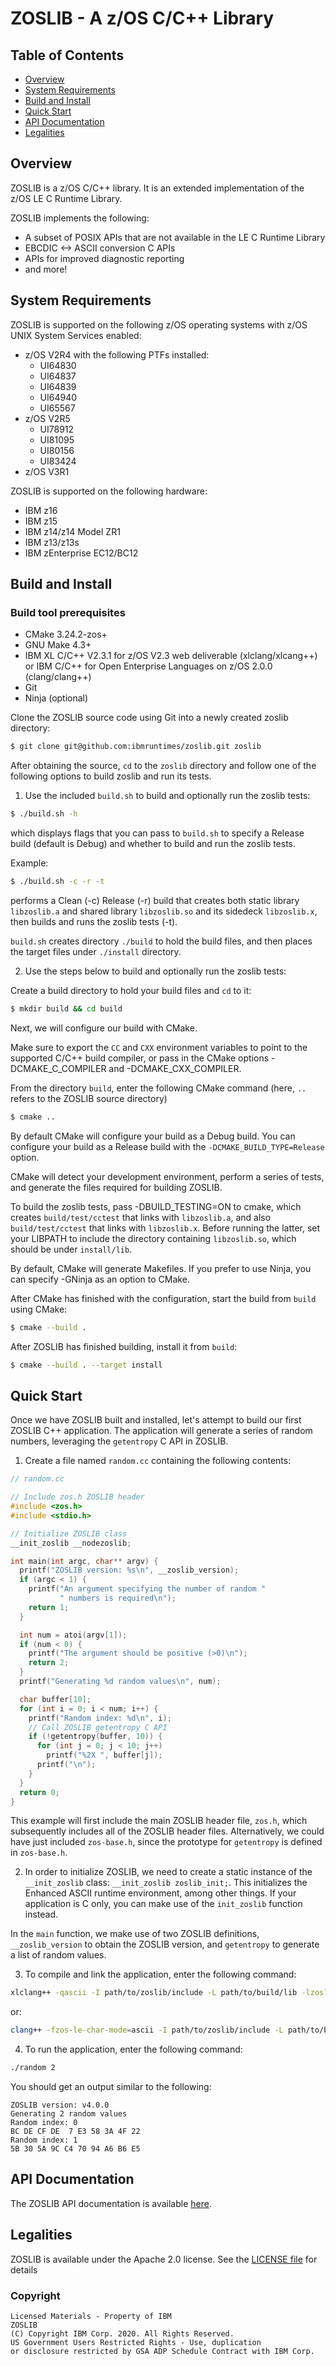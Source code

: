 # ZOSLIB - A z/OS C/C++ Library

## Table of Contents

 * [Overview](#overview)
 * [System Requirements](#system-requirements)
 * [Build and Install](#build-and-install)
 * [Quick Start](#quick-start)
 * [API Documentation](#api-documentation)
 * [Legalities](#legalities)

## Overview

ZOSLIB is a z/OS C/C++ library. It is an extended implementation of the
z/OS LE C Runtime Library.

ZOSLIB implements the following:

- A subset of POSIX APIs that are not available in the LE C Runtime Library
- EBCDIC <-> ASCII conversion C APIs
- APIs for improved diagnostic reporting
- and more!

## System Requirements

ZOSLIB is supported on the following z/OS operating systems
with z/OS UNIX System Services enabled:

- z/OS V2R4 with the following PTFs installed:
  - UI64830
  - UI64837
  - UI64839
  - UI64940
  - UI65567
- z/OS V2R5
  - UI78912
  - UI81095
  - UI80156
  - UI83424
- z/OS V3R1

ZOSLIB is supported on the following hardware:
- IBM z16
- IBM z15
- IBM z14/z14 Model ZR1
- IBM z13/z13s
- IBM zEnterprise EC12/BC12

## Build and Install

### Build tool prerequisites
* CMake 3.24.2-zos+
* GNU Make 4.3+
* IBM XL C/C++ V2.3.1 for z/OS V2.3 web deliverable (xlclang/xlcang++) or
  IBM C/C++ for Open Enterprise Languages on z/OS 2.0.0 (clang/clang++)
* Git
* Ninja (optional)

Clone the ZOSLIB source code using Git into a newly created zoslib directory:

``` bash
$ git clone git@github.com:ibmruntimes/zoslib.git zoslib
```

After obtaining the source, `cd` to the `zoslib` directory and follow one of the
following options to build zoslib and run its tests.

1. Use the included `build.sh` to build and optionally run the zoslib tests:

``` bash
$ ./build.sh -h
```

which displays flags that you can pass to `build.sh` to specify a Release build
(default is Debug) and whether to build and run the zoslib tests.

Example:
``` bash
$ ./build.sh -c -r -t
```

performs a Clean (-c) Release (-r) build that creates both static library `libzoslib.a`
and shared library `libzoslib.so` and its sidedeck `libzoslib.x`, then builds and
runs the zoslib tests (-t).

`build.sh` creates directory `./build` to hold the build files, and then places
the target files under `./install` directory.

2. Use the steps below to build and optionally run the zoslib tests:

Create a build directory to hold your build files and `cd` to it:

``` bash
$ mkdir build && cd build
```

Next, we will configure our build with CMake.

Make sure to export the `CC` and `CXX` environment variables to
point to the supported C/C++ build compiler, or pass in the CMake
options -DCMAKE_C_COMPILER and -DCMAKE_CXX_COMPILER.

From the directory `build`, enter the following CMake command
(here, `..` refers to the ZOSLIB source directory)

``` bash
$ cmake ..
```

By default CMake will configure your build as a Debug build. You can configure
your build as a Release build with the `-DCMAKE_BUILD_TYPE=Release` option.

CMake will detect your development environment, perform a series of tests, and
generate the files required for building ZOSLIB.

To build the zoslib tests, pass -DBUILD_TESTING=ON to cmake, which creates `build/test/cctest`
that links with `libzoslib.a`, and also `build/test/cctest` that links with `libzoslib.x`.
Before running the latter, set your LIBPATH to include the directory containing `libzoslib.so`,
which should be under `install/lib`.

By default, CMake will generate Makefiles. If you prefer to use Ninja, you can
specify -GNinja as an option to CMake.

After CMake has finished with the configuration, start the build from `build`
using CMake:

``` bash
$ cmake --build .
```

After ZOSLIB has finished building, install it from `build`:

``` bash
$ cmake --build . --target install
```

## Quick Start

Once we have ZOSLIB built and installed, let's attempt to build our first
ZOSLIB C++ application. The application will generate a series of random
numbers, leveraging the `getentropy` C API in ZOSLIB.

1. Create a file named `random.cc` containing the following contents:

```cpp
// random.cc

// Include zos.h ZOSLIB header
#include <zos.h>
#include <stdio.h>

// Initialize ZOSLIB class
__init_zoslib __nodezoslib;

int main(int argc, char** argv) {
  printf("ZOSLIB version: %s\n", __zoslib_version);
  if (argc < 1) {
    printf("An argument specifying the number of random "
           " numbers is required\n");
    return 1;
  }

  int num = atoi(argv[1]);
  if (num < 0) {
    printf("The argument should be positive (>0)\n");
    return 2;
  }
  printf("Generating %d random values\n", num);

  char buffer[10];
  for (int i = 0; i < num; i++) {
    printf("Random index: %d\n", i);
    // Call ZOSLIB getentropy C API
    if (!getentropy(buffer, 10)) {
      for (int j = 0; j < 10; j++)
        printf("%2X ", buffer[j]);
      printf("\n");
    }
  }
  return 0;
}
```

This example will first include the main ZOSLIB header file, `zos.h`, which
subsequently includes all of the ZOSLIB header files. Alternatively, we could
have just included `zos-base.h`, since the prototype for `getentropy` is defined
in `zos-base.h`.

2. In order to initialize ZOSLIB, we need to create a static instance of the
`__init_zoslib` class: `__init_zoslib zoslib_init;`. This initializes the
Enhanced ASCII runtime environment, among other things. If your application
is C only, you can make use of the `init_zoslib` function instead.

In the `main` function, we make use of two ZOSLIB definitions,
`__zoslib_version` to obtain the ZOSLIB version, and `getentropy` to generate
a list of random values.

3. To compile and link the application, enter the following command:

``` bash
xlclang++ -qascii -I path/to/zoslib/include -L path/to/build/lib -lzoslib random.cc -o random
```
or:
``` bash
clang++ -fzos-le-char-mode=ascii -I path/to/zoslib/include -L path/to/build/lib -lzoslib random.cc -o random
```

4. To run the application, enter the following command:
``` bash
./random 2
```

You should get an output similar to the following:
```
ZOSLIB version: v4.0.0
Generating 2 random values
Random index: 0
BC DE CF DE  7 E3 58 3A 4F 22
Random index: 1
5B 30 5A 9C C4 70 94 A6 B6 E5
```

## API Documentation

The ZOSLIB API documentation is available [here](https://ibmruntimes.github.io/zoslib/).

## Legalities

ZOSLIB is available under the Apache 2.0 license. See the [LICENSE file](LICENSE)
for details

### Copyright

```
Licensed Materials - Property of IBM
ZOSLIB
(C) Copyright IBM Corp. 2020. All Rights Reserved.
US Government Users Restricted Rights - Use, duplication
or disclosure restricted by GSA ADP Schedule Contract with IBM Corp.
```
